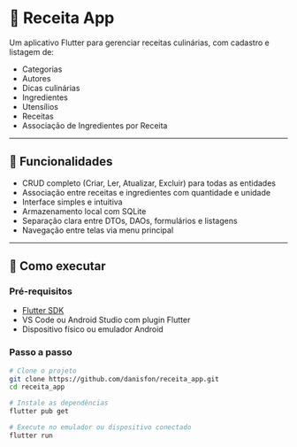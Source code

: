 # 🍲 Receita App

Um aplicativo Flutter para gerenciar receitas culinárias, com cadastro e listagem de:

- Categorias
- Autores
- Dicas culinárias
- Ingredientes
- Utensílios
- Receitas
- Associação de Ingredientes por Receita

---

## 📱 Funcionalidades

- CRUD completo (Criar, Ler, Atualizar, Excluir) para todas as entidades
- Associação entre receitas e ingredientes com quantidade e unidade
- Interface simples e intuitiva
- Armazenamento local com SQLite
- Separação clara entre DTOs, DAOs, formulários e listagens
- Navegação entre telas via menu principal

---

## 🚀 Como executar

### Pré-requisitos

- [Flutter SDK](https://docs.flutter.dev/get-started/install)
- VS Code ou Android Studio com plugin Flutter
- Dispositivo físico ou emulador Android

### Passo a passo

```bash
# Clone o projeto
git clone https://github.com/danisfon/receita_app.git
cd receita_app

# Instale as dependências
flutter pub get

# Execute no emulador ou dispositivo conectado
flutter run


